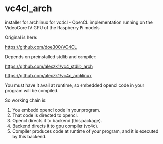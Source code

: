 # vc4cl_arch
installer for archlinux for vc4cl - OpenCL implementation running on the VideoCore IV GPU of the Raspberry Pi models

Original is here:

  https://github.com/doe300/VC4CL

Depends on preinstalled stdlib and compiler:

  https://github.com/alexzk1/vc4_stdlib_arch
  
  https://github.com/alexzk1/vc4c_archlinux

You must have it avail at runtime, so embedded opencl code in your program will be compiled.


So working chain is:

1. You embedd opencl code in your program.
2. That code is directed to opencl.
3. Opencl directs it to backend (this package).
4. Backend directs it to gpu compiler (vc4c).
5. Compiler produces code at runtime of your program, and it is executed by this backend.

